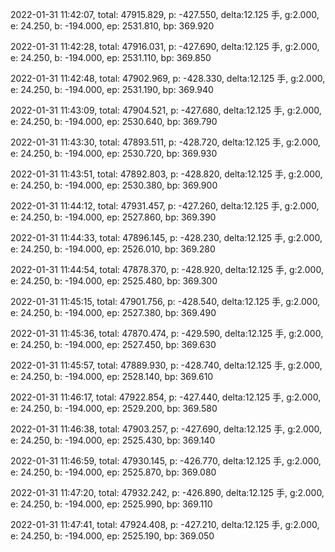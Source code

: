 2022-01-31 11:42:07, total: 47915.829, p: -427.550, delta:12.125 手, g:2.000, e: 24.250, b: -194.000, ep: 2531.810, bp: 369.920

2022-01-31 11:42:28, total: 47916.031, p: -427.690, delta:12.125 手, g:2.000, e: 24.250, b: -194.000, ep: 2531.110, bp: 369.850

2022-01-31 11:42:48, total: 47902.969, p: -428.330, delta:12.125 手, g:2.000, e: 24.250, b: -194.000, ep: 2531.190, bp: 369.940

2022-01-31 11:43:09, total: 47904.521, p: -427.680, delta:12.125 手, g:2.000, e: 24.250, b: -194.000, ep: 2530.640, bp: 369.790

2022-01-31 11:43:30, total: 47893.511, p: -428.720, delta:12.125 手, g:2.000, e: 24.250, b: -194.000, ep: 2530.720, bp: 369.930

2022-01-31 11:43:51, total: 47892.803, p: -428.820, delta:12.125 手, g:2.000, e: 24.250, b: -194.000, ep: 2530.380, bp: 369.900

2022-01-31 11:44:12, total: 47931.457, p: -427.260, delta:12.125 手, g:2.000, e: 24.250, b: -194.000, ep: 2527.860, bp: 369.390

2022-01-31 11:44:33, total: 47896.145, p: -428.230, delta:12.125 手, g:2.000, e: 24.250, b: -194.000, ep: 2526.010, bp: 369.280

2022-01-31 11:44:54, total: 47878.370, p: -428.920, delta:12.125 手, g:2.000, e: 24.250, b: -194.000, ep: 2525.480, bp: 369.300

2022-01-31 11:45:15, total: 47901.756, p: -428.540, delta:12.125 手, g:2.000, e: 24.250, b: -194.000, ep: 2527.380, bp: 369.490

2022-01-31 11:45:36, total: 47870.474, p: -429.590, delta:12.125 手, g:2.000, e: 24.250, b: -194.000, ep: 2527.450, bp: 369.630

2022-01-31 11:45:57, total: 47889.930, p: -428.740, delta:12.125 手, g:2.000, e: 24.250, b: -194.000, ep: 2528.140, bp: 369.610

2022-01-31 11:46:17, total: 47922.854, p: -427.440, delta:12.125 手, g:2.000, e: 24.250, b: -194.000, ep: 2529.200, bp: 369.580

2022-01-31 11:46:38, total: 47903.257, p: -427.690, delta:12.125 手, g:2.000, e: 24.250, b: -194.000, ep: 2525.430, bp: 369.140

2022-01-31 11:46:59, total: 47930.145, p: -426.770, delta:12.125 手, g:2.000, e: 24.250, b: -194.000, ep: 2525.870, bp: 369.080

2022-01-31 11:47:20, total: 47932.242, p: -426.890, delta:12.125 手, g:2.000, e: 24.250, b: -194.000, ep: 2525.990, bp: 369.110

2022-01-31 11:47:41, total: 47924.408, p: -427.210, delta:12.125 手, g:2.000, e: 24.250, b: -194.000, ep: 2525.190, bp: 369.050